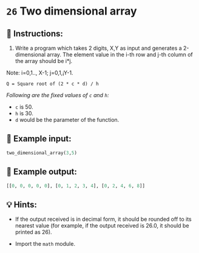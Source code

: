 # `26` Two dimensional array

## 📝 Instructions:

1. Write a program which takes 2 digits, X,Y as input and generates a 2-dimensional array. The element value in the i-th row and j-th column of the array should be i*j.

Note: i=0,1.., X-1; j=0,1,¡­Y-1.


```text
Q = Square root of (2 * c * d) / h
```

*Following are the fixed values of `c` and `h`:*

+ `c` is 50.
+ `h` is 30.
+ `d` would be the parameter of the function.

## 📎 Example input:

```py
two_dimensional_array(3,5)
```

## 📎 Example output:

```py
[[0, 0, 0, 0, 0], [0, 1, 2, 3, 4], [0, 2, 4, 6, 8]]
```

## 💡 Hints:

+ If the output received is in decimal form, it should be rounded off to its nearest value (for example, if the output received is 26.0, it should be printed as 26).

+ Import the `math` module.
